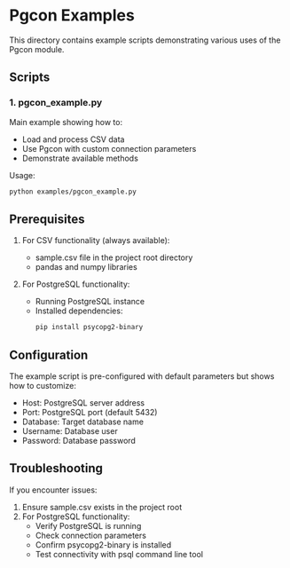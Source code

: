 # Pgcon Examples

This directory contains example scripts demonstrating various uses of the Pgcon module.

## Scripts

### 1. pgcon_example.py
Main example showing how to:
- Load and process CSV data
- Use Pgcon with custom connection parameters
- Demonstrate available methods

Usage:
```bash
python examples/pgcon_example.py
```

## Prerequisites

1. For CSV functionality (always available):
   - sample.csv file in the project root directory
   - pandas and numpy libraries

2. For PostgreSQL functionality:
   - Running PostgreSQL instance
   - Installed dependencies:
     ```bash
     pip install psycopg2-binary
     ```

## Configuration

The example script is pre-configured with default parameters but shows how to customize:
- Host: PostgreSQL server address
- Port: PostgreSQL port (default 5432)
- Database: Target database name
- Username: Database user
- Password: Database password

## Troubleshooting

If you encounter issues:
1. Ensure sample.csv exists in the project root
2. For PostgreSQL functionality:
   - Verify PostgreSQL is running
   - Check connection parameters
   - Confirm psycopg2-binary is installed
   - Test connectivity with psql command line tool